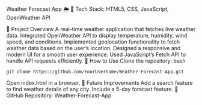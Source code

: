
  Weather Forecast App 🌦️
📌 Tech Stack: HTML5, CSS, JavaScript, OpenWeather API

🔹 Project Overview
   A real-time weather application that fetches live weather data.
   Integrated OpenWeather API to display temperature, humidity, wind speed, and conditions.
   Implemented geolocation functionality to fetch weather data based on the user’s location.
   Designed a responsive and modern UI for a smooth user experience.
   Used JavaScript’s Fetch API to handle API requests efficiently.
🔹 How to Use
    Clone the repository:
    bash
   
    git clone https://github.com/YourUsername/Weather-Forecast-App.git
   Open index.html in a browser.
🔹 Future Improvements
   Add a search feature to find weather details of any city.
   Include a 5-day forecast feature.
🔗 GitHub Repository: Weather-Forecast-App

